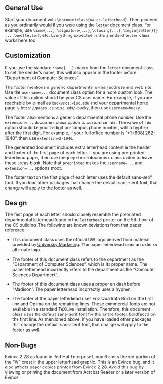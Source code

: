 General Use
-----------

Start your document with `\documentclass{uw-cs-letterhead}`.  Then
proceed as you ordinarily would if you were using the
[`letter` document class](http://www.texdoc.net/pkg/letter).  For
example, use `\name{...}`, `\signature{...}`, `\closing{...}`,
`\begin{letter}{} ... \end{letter}`, etc.  Everything expected in the
standard `letter` class works here too.


Customization
-------------

If you use the standard `\name{...}` macro from the `letter` document
class to set the sender’s name, this will also appear in the footer
before “Department of Computer Sciences”.

The footer mentions a generic departmental e-mail address and web
site.  Use the `username=...` document class option for a more custom
look.  The value of this option should be your CS user name.  For
example, if you are reachable by e-mail as `bucky@cs.wisc.edu` and
your departmental home page is `http://pages.cs.wisc.edu/~bucky`,
then use `username=bucky`.

The footer also mentions a generic departmental phone number.  Use the
`extension=...` document class option to customize this.  The value of
this option should be your 5-digit on-campus phone number, with a
hyphen after the first digit.  For example, if your full office number
is “+1 (608) 262-1940”, then use `extension=2-1940`.

The generated document includes extra letterhead content in the header
and footer of the first page of each letter.  If you are using
pre-printed letterhead paper, then use the `preprinted` document class
option to leave these areas blank.  Note that `preprinted` makes the
`username=...` and `extension=...` options moot.

The footer text on the first page of each letter uses the default
sans-serif font.  If you load other packages that change the default
sans-serif font, that change will apply to the footer as well.


Design
------

The first page of each letter should closely resemble the preprinted
departmental letterhead found in the `letterhead` printer on the 5th
floor of the CS building.  The following are known deviations from
that paper reference:

* This document class uses the official UW logo derived from material
  provided by
  [University Marketing](http://umark.wisc.edu/brand/print/).  The
  paper letterhead uses an older or alternate logo.

* The footer of this document class refers to the department as the
  “Department of Computer Sciences”, which is its proper name.  The
  paper letterhead incorrectly refers to the department as the
  “Computer Sciences Department”.

* The footer of this document class uses a proper en dash before
  “Madison”.  The paper letterhead incorrectly uses a hyphen.

* The footer of the paper letterhead uses Friz Quadrata Bold on the
  first line and Optima on the remaining lines.  These commercial
  fonts are not available in a standard TeXLive installation.
  Therefore, this document class uses the default sans-serif font for
  the entire footer, boldfaced on the first line.  As mentioned above,
  if you have loaded other packages that change the default sans-serif
  font, that change will apply to the footer as well.


Non-Bugs
--------

Evince 2.28 as found in Red Hat Enterprise Linux 6 omits the red
portion of the “W” crest in the upper letterhead graphic.  This is an
Evince bug, and it also affects paper copies printed from Evince 2.28.
Avoid this bug by viewing or printing the document from Acrobat Reader
or a later version of Evince.

